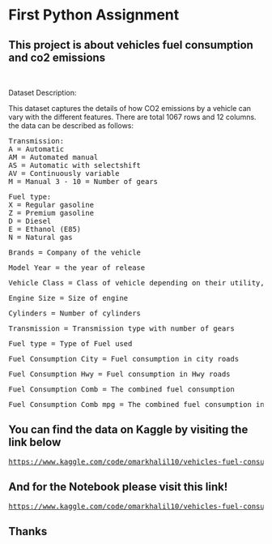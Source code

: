 # First Python Assignment
## This project is about vehicles fuel consumption and co2 emissions
<br/>
<p> Dataset Description:
<p>This dataset captures the details of how CO2 emissions by a vehicle can vary with the different features. There are total 1067 rows and 12 columns. the data can be described as follows:
<pre>
Transmission:
A = Automatic
AM = Automated manual 
AS = Automatic with selectshift 
AV = Continuously variable 
M = Manual 3 - 10 = Number of gears
</pre>
<pre>
Fuel type:
X = Regular gasoline
Z = Premium gasoline
D = Diesel 
E = Ethanol (E85) 
N = Natural gas
</pre>
<pre>
Brands = Company of the vehicle
</pre>
<pre>
Model Year = the year of release
</pre>
<pre>
Vehicle Class = Class of vehicle depending on their utility, capacity and weight
</pre>
<pre>
Engine Size = Size of engine
</pre>
<pre>
Cylinders = Number of cylinders
</pre>
<pre>
Transmission = Transmission type with number of gears
</pre>
<pre>
Fuel type = Type of Fuel used
</pre>
<pre>
Fuel Consumption City = Fuel consumption in city roads
</pre>
<pre>
Fuel Consumption Hwy = Fuel consumption in Hwy roads
</pre>
<pre>
Fuel Consumption Comb = The combined fuel consumption
</pre>
<pre>
Fuel Consumption Comb mpg = The combined fuel consumption in both city and highway is shown in mile per gallon (mpg)
</pre>

## You can find the data on Kaggle by visiting the link below

<pre>
<a href="https://www.kaggle.com/code/omarkhalil10/vehicles-fuel-consumption-and-co2-emissions/data" target="_blank">https://www.kaggle.com/code/omarkhalil10/vehicles-fuel-consumption-and-co2-emissions/data</a>
</pre>

## And for the Notebook please visit this link! 

<pre>
<a href="https://www.kaggle.com/code/omarkhalil10/vehicles-fuel-consumption-and-co2-emissions/notebook" target="_blank">https://www.kaggle.com/code/omarkhalil10/vehicles-fuel-consumption-and-co2-emissions/notebook</a>
</pre>

## Thanks
